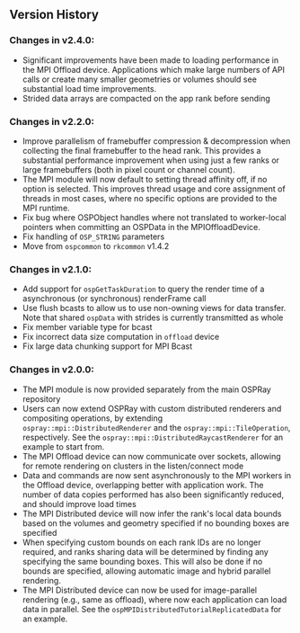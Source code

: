 Version History
---------------

### Changes in v2.4.0:

-   Significant improvements have been made to loading performance in
    the MPI Offload device. Applications which make large numbers of API
    calls or create many smaller geometries or volumes should see
    substantial load time improvements.
-   Strided data arrays are compacted on the app rank before sending

### Changes in v2.2.0:

-   Improve parallelism of framebuffer compression & decompression when
    collecting the final framebuffer to the head rank. This provides a
    substantial performance improvement when using just a few ranks or
    large framebuffers (both in pixel count or channel count).
-   The MPI module will now default to setting thread affinity off, if
    no option is selected. This improves thread usage and core
    assignment of threads in most cases, where no specific options are
    provided to the MPI runtime.
-   Fix bug where OSPObject handles where not translated to worker-local
    pointers when committing an OSPData in the MPIOffloadDevice.
-   Fix handling of `OSP_STRING` parameters
-   Move from `ospcommon` to `rkcommon` v1.4.2

### Changes in v2.1.0:

-   Add support for `ospGetTaskDuration` to query the render time of a
    asynchronous (or synchronous) renderFrame call
-   Use flush bcasts to allow us to use non-owning views for data
    transfer. Note that shared `ospData` with strides is currently
    transmitted as whole
-   Fix member variable type for bcast
-   Fix incorrect data size computation in `offload` device
-   Fix large data chunking support for MPI Bcast

### Changes in v2.0.0:

-   The MPI module is now provided separately from the main OSPRay
    repository
-   Users can now extend OSPRay with custom distributed renderers and
    compositing operations, by extending
    `ospray::mpi::DistributedRenderer` and the
    `ospray::mpi::TileOperation`, respectively. See the
    `ospray::mpi::DistributedRaycastRenderer` for an example to start
    from.
-   The MPI Offload device can now communicate over sockets, allowing
    for remote rendering on clusters in the listen/connect mode
-   Data and commands are now sent asynchronously to the MPI workers in
    the Offload device, overlapping better with application work. The
    number of data copies performed has also been significantly reduced,
    and should improve load times
-   The MPI Distributed device will now infer the rank's local data
    bounds based on the volumes and geometry specified if no bounding
    boxes are specified
-   When specifying custom bounds on each rank IDs are no longer
    required, and ranks sharing data will be determined by finding any
    specifying the same bounding boxes. This will also be done if no
    bounds are specified, allowing automatic image and hybrid parallel
    rendering.
-   The MPI Distributed device can now be used for image-parallel
    rendering (e.g., same as offload), where now each application can
    load data in parallel. See the
    `ospMPIDistributedTutorialReplicatedData` for an example.
